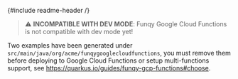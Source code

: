 {#include readme-header /}

> :warning: **INCOMPATIBLE WITH DEV MODE**: Funqy Google Cloud Functions is not compatible with dev mode yet!

Two examples have been generated under `src/main/java/org/acme/funqygooglecloudfunctions`, you must remove them before deploying to 
Google Cloud Functions or setup multi-functions support, see https://quarkus.io/guides/funqy-gcp-functions#choose.


